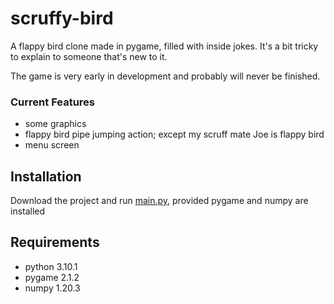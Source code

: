 # scruffy-bird
A flappy bird clone made in pygame, filled with inside jokes. It's a bit tricky to explain to someone that's new to it.

The game is very early in development and probably will never be finished.

### Current Features

- some graphics
- flappy bird pipe jumping action; except my scruff mate Joe is flappy bird
- menu screen

## Installation

Download the project and run [main.py](main.py), provided pygame and numpy are installed

## Requirements

- python 3.10.1
- pygame 2.1.2
- numpy 1.20.3